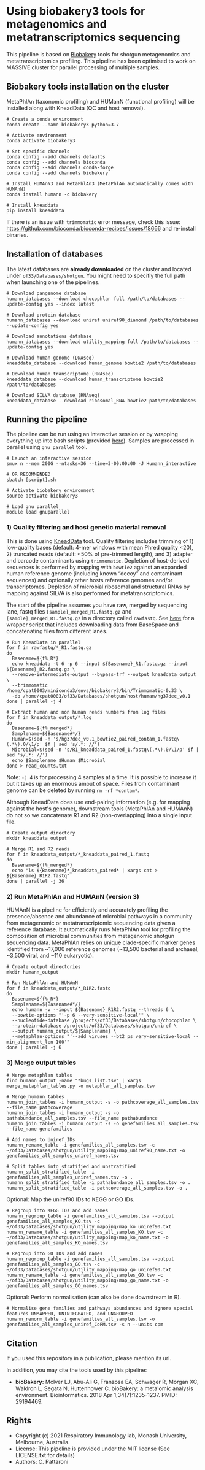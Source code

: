 Using biobakery3 tools for metagenomics and metatranscriptomics sequencing
==========================================================================

This pipeline is based on [Biobakery](https://github.com/biobakery/biobakery) tools for shotgun metagenomics and metatranscriptomics profiling. This pipeline has been optimised to work on MASSIVE cluster for parallel processing of multiple samples.

## Biobakery tools installation on the cluster

MetaPhlAn (taxonomic profiling) and HUManN (functional profiling) will be installed along with KneadData (QC and host removal).

```
# Create a conda environment
conda create --name biobakery3 python=3.7

# Activate environment
conda activate biobakery3

# Set specific channels
conda config --add channels defaults
conda config --add channels bioconda
conda config --add channels conda-forge
conda config --add channels biobakery

# Install HUMAnN3 and MetaPhlAn3 (MetaPhlAn automatically comes with HUMAnN)
conda install humann -c biobakery

# Install kneaddata
pip install kneaddata
```
If there is an issue with `trimmomatic` error message, check this issue: https://github.com/bioconda/bioconda-recipes/issues/18666 and re-install binaries.

## Installation of databases

The latest databases are **already downloaded** on the cluster and located under `of33/Databases/shotgun`. You might need to specifiy the full path when launching one of the pipelines.

```
# Download pangenome database
humann_databases --download chocophlan full /path/to/databases --update-config yes --index latest

# Download protein database
humann_databases --download uniref uniref90_diamond /path/to/databases --update-config yes

# Download annotations database
humann_databases --download utility_mapping full /path/to/databases --update-config yes

# Download human genome (DNAseq)
kneaddata_database --download human_genome bowtie2 /path/to/databases

# Download human transcriptome (RNAseq)
kneaddata_database --download human_transcriptome bowtie2 /path/to/databases

# Download SILVA database (RNAseq)
kneaddata_database --download ribosomal_RNA bowtie2 path/to/databases
```

## Running the pipeline 

The pipeline can be run using an interactive session or by wrapping everything up into bash scripts (provided [here](https://github.com/respiratory-immunology-lab/microbiome-shotgun-biobakery/edit/main/README.md)). Samples are processed in parallel using `gnu parallel` tool.

```
# Launch an interactive session
smux n --mem 200G --ntasks=36 --time=3-00:00:00 -J Humann_interactive

# OR RECOMMENDED
sbatch [script].sh

# Activate biobakery environment
source activate biobakery3

# Load gnu parallel
module load gnuparallel
```

### 1) Quality filtering and host genetic material removal

This is done using [KneadData](http://huttenhower.sph.harvard.edu/kneaddata) tool. Quality filtering includes trimming of 1) low-quality bases (default: 4-mer windows with mean Phred quality <20), 2) truncated reads (default: <50% of pre-trimmed length), and 3) adapter and barcode contaminants using `trimmomatic`. Depletion of host-derived sequences is performed by mapping with `bowtie2` against an expanded human reference genome (including known “decoy” and contaminant sequences) and optionally other hosts reference genomes and/or transcriptomes. Depletion of microbial ribosomal and structural RNAs by mapping against SILVA is also performed for metatranscriptomics.

The start of the pipeline assumes you have raw, merged by sequencing lane, fastq files `[sample]_merged_R1.fastq.gz` and `[sample]_merged_R1.fastq.gz` in a directory called `rawfastq`. See [here](https://github.com/respiratory-immunology-lab/microbiome-shotgun-biobakery) for a wrapper script that includes downloading data from BaseSpace and concatenating files from different lanes.

```
# Run KneadData in parallel
for f in rawfastq/*_R1.fastq.gz
do
  Basename=${f%_R*}
  echo kneaddata -t 6 -p 6 --input ${Basename}_R1.fastq.gz --input ${Basename}_R2.fastq.gz \
  --remove-intermediate-output --bypass-trf --output kneaddata_output \
  --trimmomatic /home/cpat0003/miniconda3/envs/biobakery3/bin/Trimmomatic-0.33 \
  -db /home/cpat0003/of33/Databases/shotgun/host/human/hg37dec_v0.1
done | parallel -j 4

# Extract human and non human reads numbers from log files
for f in kneaddata_output/*.log
do
  Basename=${f%_merged*}
  Samplename=${Basename#*/}
  Human=$(sed -n 's/hg37dec_v0.1_bowtie2_paired_contam_1.fastq\(.*\).0/\1/p' $f | sed 's/.*: //')
  Microbial=$(sed -n 's/R1_kneaddata_paired_1.fastq\(.*\).0/\1/p' $f | sed 's/.*: //')
  echo $Samplename $Human $Microbial
done > read_counts.txt
```

Note: `-j 4` is for processing 4 samples at a time. It is possible to increase it but it takes up an enormous amout of space. Files from contaminant genome can be deleted by running `rm -rf *contam*`.

Although KneadData does use end-pairing information (e.g. for mapping against the host's genome), downstream tools (MetaPhlAn and HUMAnN) do not so we concatenate R1 and R2 (non-overlapping) into a single input file.

```
# Create output directory
mkdir kneaddata_output

# Merge R1 and R2 reads 
for f in kneaddata_output/*_kneaddata_paired_1.fastq
do
  Basename=${f%_merged*}
  echo "ls ${Basename}*_kneaddata_paired* | xargs cat > ${Basename}_R1R2.fastq"
done | parallel -j 36
```

### 2) Run MetaPhlAn and HUMAnN (version 3)

HUMAnN is a pipeline for efficiently and accurately profiling the presence/absence and abundance of microbial pathways in a community from metagenomic or metatranscriptomic sequencing data given a reference database. It automatically runs MetaPhlAn tool for profiling the composition of microbial communities from metagenomic shotgun sequencing data. MetaPhlAn relies on unique clade-specific marker genes identified from ~17,000 reference genomes (~13,500 bacterial and archaeal, ~3,500 viral, and ~110 eukaryotic).

```
# Create output directories
mkdir humann_output

# Run MetaPhlAn and HUMAnN
for f in kneaddata_output/*_R1R2.fastq
do
  Basename=${f%_R*}
  Samplename=${Basename#*/}
  echo humann -v --input ${Basename}_R1R2.fastq --threads 6 \
  --bowtie-options "'-p 6 --very-sensitive-local'" \
  --nucleotide-database /projects/of33/Databases/shotgun/chocophlan \
  --protein-database /projects/of33/Databases/shotgun/uniref \
  --output humann_output/${Samplename} \
  --metaphlan-options "'--add_viruses --bt2_ps very-sensitive-local --min_alignment_len 100'"
done | parallel -j 6
```

### 3) Merge output tables

```
# Merge metaphlan tables
find humann_output -name "*bugs_list.tsv" | xargs merge_metaphlan_tables.py -o metaphlan_all_samples.tsv

# Merge humann tables
humann_join_tables -i humann_output -s -o pathcoverage_all_samples.tsv --file_name pathcoverage
humann_join_tables -i humann_output -s -o pathabundance_all_samples.tsv --file_name pathabundance
humann_join_tables -i humann_output -s -o genefamilies_all_samples.tsv --file_name genefamilies

# Add names to Uniref IDs
humann_rename_table -i genefamilies_all_samples.tsv -c ~/of33/Databases/shotgun/utility_mapping/map_uniref90_name.txt -o genefamilies_all_samples_uniref_names.tsv

# Split tables into stratified and unstratified
humann_split_stratified_table -i genefamilies_all_samples_uniref_names.tsv -o .
humann_split_stratified_table -i pathabundance_all_samples.tsv -o .
humann_split_stratified_table -i pathcoverage_all_samples.tsv -o .
```

Optional: Map the uniref90 IDs to KEGG or GO IDs.

```
# Regroup into KEGG IDs and add names
humann_regroup_table -i genefamilies_all_samples.tsv --output genefamilies_all_samples_KO.tsv -c ~/of33/Databases/shotgun/utility_mapping/map_ko_uniref90.txt
humann_rename_table -i genefamilies_all_samples_KO.tsv -c ~/of33/Databases/shotgun/utility_mapping/map_ko_name.txt -o genefamilies_all_samples_KO_names.tsv

# Regroup into GO IDs and add names
humann_regroup_table -i genefamilies_all_samples.tsv --output genefamilies_all_samples_GO.tsv -c ~/of33/Databases/shotgun/utility_mapping/map_go_uniref90.txt
humann_rename_table -i genefamilies_all_samples_GO.tsv -c ~/of33/Databases/shotgun/utility_mapping/map_go_name.txt -o genefamilies_all_samples_GO_names.tsv
```

Optional: Perform normalisation (can also be done downstream in R).

```
# Normalise gene families and pathways abundances and ignore special features UNMAPPED, UNINTEGRATED, and UNGROUPED
humann_renorm_table -i genefamilies_all_samples.tsv -o genefamilies_all_samples_uniref_CoPM.tsv -s n --units cpm
```

## Citation

If you used this repository in a publication, please mention its url.

In addition, you may cite the tools used by this pipeline:

* **bioBakery:** McIver LJ, Abu-Ali G, Franzosa EA, Schwager R, Morgan XC, Waldron L, Segata N, Huttenhower C. bioBakery: a meta'omic analysis environment. Bioinformatics. 2018 Apr 1;34(7):1235-1237. PMID: 29194469.

## Rights

* Copyright (c) 2021 Respiratory Immunology lab, Monash University, Melbourne, Australia.
* License: This pipeline is provided under the MIT license (See LICENSE.txt for details)
* Authors: C. Pattaroni
